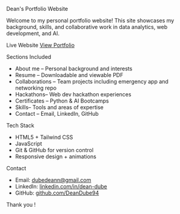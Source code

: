Dean's Portfolio Website

Welcome to my personal portfolio website! This site showcases my background, skills, and collaborative work in data analytics, web development, and AI.

 Live Website
[View Portfolio](https://deandube94.github.io/dean-portfolio-website/)

 Sections Included

- About me – Personal background and interests
- Resume – Downloadable and viewable PDF
- Collaborations – Team projects including emergency app and networking repo
- Hackathons– Web dev hackathon experiences
- Certificates – Python & AI Bootcamps
- Skills– Tools and areas of expertise
- Contact – Email, LinkedIn, GitHub

Tech Stack
- HTML5 + Tailwind CSS
- JavaScript
- Git & GitHub for version control
- Responsive design + animations


 Contact
- Email: dubedeann@gmail.com  
- LinkedIn: [linkedin.com/in/dean-dube](https://www.linkedin.com/in/dean-dube-6b1922278/)  
- GitHub: [github.com/DeanDube94](https://github.com/DeanDube94)



Thank you !
